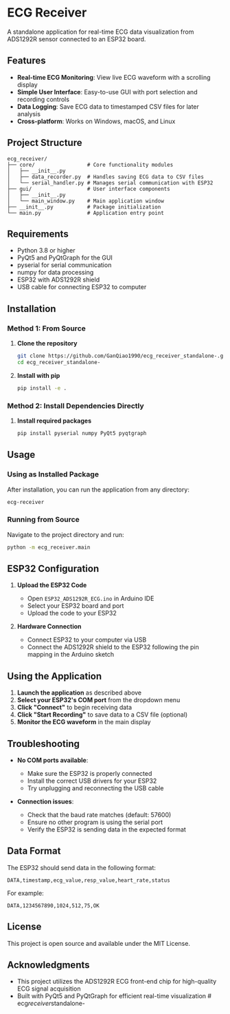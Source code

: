 # ECG Receiver

A standalone application for real-time ECG data visualization from ADS1292R sensor connected to an ESP32 board.

## Features

- **Real-time ECG Monitoring**: View live ECG waveform with a scrolling display
- **Simple User Interface**: Easy-to-use GUI with port selection and recording controls
- **Data Logging**: Save ECG data to timestamped CSV files for later analysis
- **Cross-platform**: Works on Windows, macOS, and Linux

## Project Structure

```
ecg_receiver/
├── core/                 # Core functionality modules
│   ├── __init__.py       
│   ├── data_recorder.py  # Handles saving ECG data to CSV files
│   └── serial_handler.py # Manages serial communication with ESP32
├── gui/                  # User interface components
│   ├── __init__.py
│   └── main_window.py    # Main application window
├── __init__.py           # Package initialization
└── main.py               # Application entry point
```

## Requirements

- Python 3.8 or higher
- PyQt5 and PyQtGraph for the GUI
- pyserial for serial communication
- numpy for data processing
- ESP32 with ADS1292R shield
- USB cable for connecting ESP32 to computer

## Installation

### Method 1: From Source

1. **Clone the repository**
   ```bash
   git clone https://github.com/GanQiao1990/ecg_receiver_standalone-.git
   cd ecg_receiver_standalone-
   ```

2. **Install with pip**
   ```bash
   pip install -e .
   ```

### Method 2: Install Dependencies Directly

1. **Install required packages**
   ```bash
   pip install pyserial numpy PyQt5 pyqtgraph
   ```

## Usage

### Using as Installed Package

After installation, you can run the application from any directory:

```bash
ecg-receiver
```

### Running from Source

Navigate to the project directory and run:

```bash
python -m ecg_receiver.main
```

## ESP32 Configuration

1. **Upload the ESP32 Code**
   - Open `ESP32_ADS1292R_ECG.ino` in Arduino IDE
   - Select your ESP32 board and port
   - Upload the code to your ESP32

2. **Hardware Connection**
   - Connect ESP32 to your computer via USB
   - Connect the ADS1292R shield to the ESP32 following the pin mapping in the Arduino sketch

## Using the Application

1. **Launch the application** as described above
2. **Select your ESP32's COM port** from the dropdown menu
3. **Click "Connect"** to begin receiving data
4. **Click "Start Recording"** to save data to a CSV file (optional)
5. **Monitor the ECG waveform** in the main display

## Troubleshooting

- **No COM ports available**:
  - Make sure the ESP32 is properly connected
  - Install the correct USB drivers for your ESP32
  - Try unplugging and reconnecting the USB cable

- **Connection issues**:
  - Check that the baud rate matches (default: 57600)
  - Ensure no other program is using the serial port
  - Verify the ESP32 is sending data in the expected format

## Data Format

The ESP32 should send data in the following format:
```
DATA,timestamp,ecg_value,resp_value,heart_rate,status
```

For example:
```
DATA,1234567890,1024,512,75,OK
```

## License

This project is open source and available under the MIT License.

## Acknowledgments

- This project utilizes the ADS1292R ECG front-end chip for high-quality ECG signal acquisition
- Built with PyQt5 and PyQtGraph for efficient real-time visualization
#   e c g _ r e c e i v e r _ s t a n d a l o n e -  
 